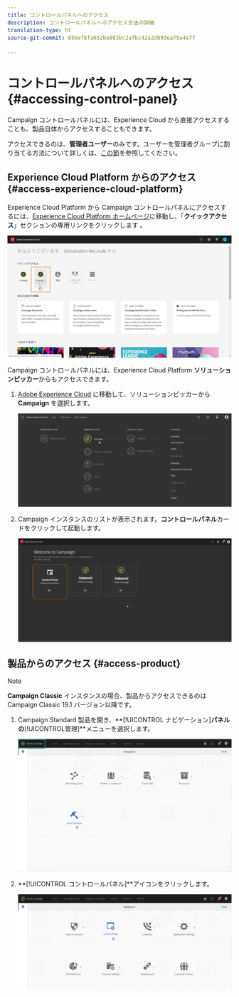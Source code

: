 ```yaml
---
title: コントロールパネルへのアクセス
description: コントロールパネルへのアクセス方法の詳細
translation-type: ht
source-git-commit: 85bef8fa652be883bc2afbc42a2d893ea75a4e77

---
```



# コントロールパネルへのアクセス {#accessing-control-panel}

Campaign コントロールパネルには、Experience Cloud から直接アクセスすることも、製品自体からアクセスすることもできます。

アクセスできるのは、**管理者ユーザー**&#x200B;のみです。ユーザーを管理者グループに割り当てる方法について詳しくは、[この節](../../discover/using/managing-permissions.md)を参照してください。

## Experience Cloud Platform からのアクセス{#access-experience-cloud-platform}

Experience Cloud Platform から Campaign コントロールパネルにアクセスするには、[Experience Cloud Platform ホームページ](https://amc.experiencecloud.adobe.com/)に移動し、「**クイックアクセス**」セクションの専用リンクをクリックします 。

![](assets/do-not-localize/quickaccess.png)

Campaign コントロールパネルには、Experience Cloud Platform **ソリューションピッカー**&#x200B;からもアクセスできます。

1. [Adobe Experience Cloud](https://amc.experiencecloud.adobe.com/) に移動して、ソリューションピッカーから **Campaign** を選択します。

   ![](assets/do-not-localize/control_panel_access1.png)

1. Campaign インスタンスのリストが表示されます。**コントロールパネル**&#x200B;カードをクリックして起動します。

   ![](assets/do-not-localize/control_panel_access2.png)

## 製品からのアクセス {#access-product}

>[!NOTE]
>
>**Campaign Classic** インスタンスの場合、製品からアクセスできるのは Campaign Classic 19.1 バージョン以降です。

1. Campaign Standard 製品を開き、**[!UICONTROL ナビゲーション]**パネルの**[!UICONTROL &#x200B;管理]**メニューを選択します。

   ![](assets/control_panel_access3.png)

1. **[!UICONTROL コントロールパネル]**アイコンをクリックします。

   ![](assets/control_panel_access4.png)
